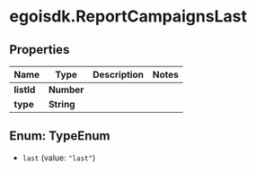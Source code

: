 # egoisdk.ReportCampaignsLast

## Properties

Name | Type | Description | Notes
------------ | ------------- | ------------- | -------------
**listId** | **Number** |  | 
**type** | **String** |  | 



## Enum: TypeEnum


* `last` (value: `"last"`)




